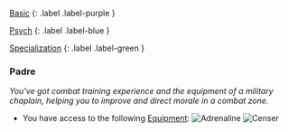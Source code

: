 
[Basic](Game/Advancement-List?Basic=true)
{: .label .label-purple }

[Psych](Game/Psych)
{: .label .label-blue }

[Specialization](Game/Advancement-List?Specialization=true)
{: .label .label-green }
### Padre
*You've got combat training experience and the equipment of a military chaplain, helping you to improve and direct morale in a combat zone.*
* You have access to the following [Equipment](Core/Equipment):
![Adrenaline](Game/Blocks/Adrenaline)
![Censer](Game/Blocks/Censer)